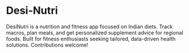 # Desi-Nutri
DesiNutri is a nutrition and fitness app focused on Indian diets. Track macros, plan meals, and get personalized supplement advice for regional foods. Built for fitness enthusiasts seeking tailored, data-driven health solutions. Contributions welcome!
